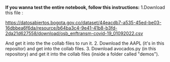 **If you wanna test the entire notebook, follow this instructions:**
1.Download this file :


https://datosabiertos.bogota.gov.co/dataset/44eacdb7-a535-45ed-be03-16dbbea6f6da/resource/b64ba3c4-9e41-41b8-b3fd-2da21d627558/download/osb_enftransm-covid-19_01092022.csv 


And get it into the the collab files to run it.
2. Download the AAPL (it's in this repositor) and get into the collab files.
3. Download avocados.py (in this repository) and get it into the collab files (inside a folder called "demos").

